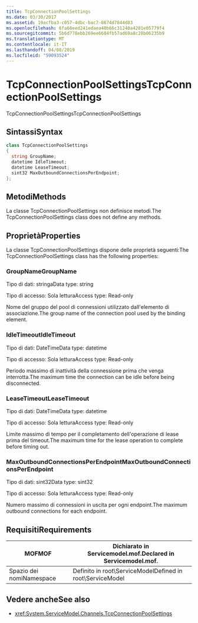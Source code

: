 ```yaml
---
title: TcpConnectionPoolSettings
ms.date: 03/30/2017
ms.assetid: 19acfba3-c057-4dbc-bac7-8674d7844d83
ms.openlocfilehash: 6fa68eed241edaea40b66c31240a4201e05779f4
ms.sourcegitcommit: 5b6d778ebb269ee6684fb57ad69a8c28b06235b9
ms.translationtype: MT
ms.contentlocale: it-IT
ms.lasthandoff: 04/08/2019
ms.locfileid: "59093524"
---
```

# <a name="tcpconnectionpoolsettings"></a><span data-ttu-id="f0f95-102">TcpConnectionPoolSettings</span><span class="sxs-lookup"><span data-stu-id="f0f95-102">TcpConnectionPoolSettings</span></span>
<span data-ttu-id="f0f95-103">TcpConnectionPoolSettings</span><span class="sxs-lookup"><span data-stu-id="f0f95-103">TcpConnectionPoolSettings</span></span>  
  
## <a name="syntax"></a><span data-ttu-id="f0f95-104">Sintassi</span><span class="sxs-lookup"><span data-stu-id="f0f95-104">Syntax</span></span>  
  
```csharp
class TcpConnectionPoolSettings  
{  
  string GroupName;  
  datetime IdleTimeout;  
  datetime LeaseTimeout;  
  sint32 MaxOutboundConnectionsPerEndpoint;  
};  
```  
  
## <a name="methods"></a><span data-ttu-id="f0f95-105">Metodi</span><span class="sxs-lookup"><span data-stu-id="f0f95-105">Methods</span></span>  
 <span data-ttu-id="f0f95-106">La classe TcpConnectionPoolSettings non definisce metodi.</span><span class="sxs-lookup"><span data-stu-id="f0f95-106">The TcpConnectionPoolSettings class does not define any methods.</span></span>  
  
## <a name="properties"></a><span data-ttu-id="f0f95-107">Proprietà</span><span class="sxs-lookup"><span data-stu-id="f0f95-107">Properties</span></span>  
 <span data-ttu-id="f0f95-108">La classe TcpConnectionPoolSettings dispone delle proprietà seguenti:</span><span class="sxs-lookup"><span data-stu-id="f0f95-108">The TcpConnectionPoolSettings class has the following properties:</span></span>  
  
### <a name="groupname"></a><span data-ttu-id="f0f95-109">GroupName</span><span class="sxs-lookup"><span data-stu-id="f0f95-109">GroupName</span></span>  
 <span data-ttu-id="f0f95-110">Tipo di dati: stringa</span><span class="sxs-lookup"><span data-stu-id="f0f95-110">Data type: string</span></span>  
  
 <span data-ttu-id="f0f95-111">Tipo di accesso: Sola lettura</span><span class="sxs-lookup"><span data-stu-id="f0f95-111">Access type: Read-only</span></span>  
  
 <span data-ttu-id="f0f95-112">Nome del gruppo del pool di connessioni utilizzato dall'elemento di associazione.</span><span class="sxs-lookup"><span data-stu-id="f0f95-112">The group name of the connection pool used by the binding element.</span></span>  
  
### <a name="idletimeout"></a><span data-ttu-id="f0f95-113">IdleTimeout</span><span class="sxs-lookup"><span data-stu-id="f0f95-113">IdleTimeout</span></span>  
 <span data-ttu-id="f0f95-114">Tipo di dati: DateTime</span><span class="sxs-lookup"><span data-stu-id="f0f95-114">Data type: datetime</span></span>  
  
 <span data-ttu-id="f0f95-115">Tipo di accesso: Sola lettura</span><span class="sxs-lookup"><span data-stu-id="f0f95-115">Access type: Read-only</span></span>  
  
 <span data-ttu-id="f0f95-116">Periodo massimo di inattività della connessione prima che venga interrotta.</span><span class="sxs-lookup"><span data-stu-id="f0f95-116">The maximum time the connection can be idle before being disconnected.</span></span>  
  
### <a name="leasetimeout"></a><span data-ttu-id="f0f95-117">LeaseTimeout</span><span class="sxs-lookup"><span data-stu-id="f0f95-117">LeaseTimeout</span></span>  
 <span data-ttu-id="f0f95-118">Tipo di dati: DateTime</span><span class="sxs-lookup"><span data-stu-id="f0f95-118">Data type: datetime</span></span>  
  
 <span data-ttu-id="f0f95-119">Tipo di accesso: Sola lettura</span><span class="sxs-lookup"><span data-stu-id="f0f95-119">Access type: Read-only</span></span>  
  
 <span data-ttu-id="f0f95-120">Limite massimo di tempo per il completamento dell'operazione di lease prima del timeout.</span><span class="sxs-lookup"><span data-stu-id="f0f95-120">The maximum time for the lease operation to complete before timing out.</span></span>  
  
### <a name="maxoutboundconnectionsperendpoint"></a><span data-ttu-id="f0f95-121">MaxOutboundConnectionsPerEndpoint</span><span class="sxs-lookup"><span data-stu-id="f0f95-121">MaxOutboundConnectionsPerEndpoint</span></span>  
 <span data-ttu-id="f0f95-122">Tipo di dati: sint32</span><span class="sxs-lookup"><span data-stu-id="f0f95-122">Data type: sint32</span></span>  
  
 <span data-ttu-id="f0f95-123">Tipo di accesso: Sola lettura</span><span class="sxs-lookup"><span data-stu-id="f0f95-123">Access type: Read-only</span></span>  
  
 <span data-ttu-id="f0f95-124">Numero massimo di connessioni in uscita per ogni endpoint.</span><span class="sxs-lookup"><span data-stu-id="f0f95-124">The maximum outbound connections for each endpoint.</span></span>  
  
## <a name="requirements"></a><span data-ttu-id="f0f95-125">Requisiti</span><span class="sxs-lookup"><span data-stu-id="f0f95-125">Requirements</span></span>  
  
|<span data-ttu-id="f0f95-126">MOF</span><span class="sxs-lookup"><span data-stu-id="f0f95-126">MOF</span></span>|<span data-ttu-id="f0f95-127">Dichiarato in Servicemodel.mof.</span><span class="sxs-lookup"><span data-stu-id="f0f95-127">Declared in Servicemodel.mof.</span></span>|  
|---------|-----------------------------------|  
|<span data-ttu-id="f0f95-128">Spazio dei nomi</span><span class="sxs-lookup"><span data-stu-id="f0f95-128">Namespace</span></span>|<span data-ttu-id="f0f95-129">Definito in root\ServiceModel</span><span class="sxs-lookup"><span data-stu-id="f0f95-129">Defined in root\ServiceModel</span></span>|  
  
## <a name="see-also"></a><span data-ttu-id="f0f95-130">Vedere anche</span><span class="sxs-lookup"><span data-stu-id="f0f95-130">See also</span></span>

- <xref:System.ServiceModel.Channels.TcpConnectionPoolSettings>
